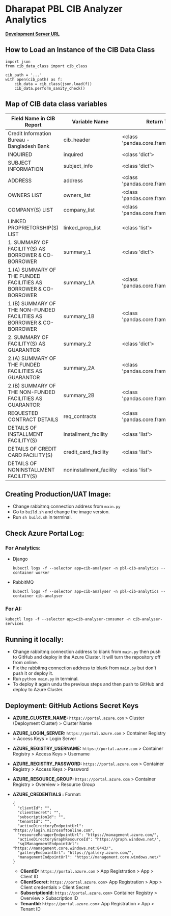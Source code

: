 # Dharapat PBL CIB Analyzer Analytics

**[Development Server URL](https://dharapat-cib-prime-bank.web.app/login)**

## How to Load an Instance of the CIB Data Class

```
import json
from cib_data_class import cib_class

cib_path = '...'
with open(cib_path) as f:
	cib_data = cib_class(json.load(f))
	cib_data.perform_sanity_check()
```

## Map of CIB data class variables

| Field Name in CIB Report                                             | Variable Name           | Return Type                           |
| -------------------------------------------------------------------- | ----------------------- | ------------------------------------- |
| Credit Information Bureau - Bangladesh Bank                          | cib_header              | <class 'pandas.core.frame.DataFrame'> |
| INQUIRED                                                             | inquired                | <class 'dict'>                        |
| SUBJECT INFORMATION                                                  | subject_info            | <class 'dict'>                        |
| ADDRESS                                                              | address                 | <class 'pandas.core.frame.DataFrame'> |
| OWNERS LIST                                                          | owners_list             | <class 'pandas.core.frame.DataFrame'> |
| COMPANY(S) LIST                                                      | company_list            | <class 'pandas.core.frame.DataFrame'> |
| LINKED PROPRIETORSHIP(S) LIST                                        | linked_prop_list        | <class 'list'>                        |
| 1. SUMMARY OF FACILITY(S) AS BORROWER & CO-BORROWER                  | summary_1               | <class 'dict'>                        |
| 1.(A) SUMMARY OF THE FUNDED FACILITIES AS BORROWER & CO-BORROWER     | summary_1A              | <class 'pandas.core.frame.DataFrame'> |
| 1.(B) SUMMARY OF THE NON-FUNDED FACILITIES AS BORROWER & CO-BORROWER | summary_1B              | <class 'pandas.core.frame.DataFrame'> |
| 2. SUMMARY OF FACILITY(S) AS GUARANTOR                               | summary_2               | <class 'dict'>                        |
| 2.(A) SUMMARY OF THE FUNDED FACILITIES AS GUARANTOR                  | summary_2A              | <class 'pandas.core.frame.DataFrame'> |
| 2.(B) SUMMARY OF THE NON-FUNDED FACILITIES AS GUARANTOR              | summary_2B              | <class 'pandas.core.frame.DataFrame'> |
| REQUESTED CONTRACT DETAILS                                           | req_contracts           | <class 'pandas.core.frame.DataFrame'> |
| DETAILS OF INSTALLMENT FACILITY(S)                                   | installment_facility    | <class 'list'>                        |
| DETAILS OF CREDIT CARD FACILITY(S)                                   | credit_card_facility    | <class 'list'>                        |
| DETAILS OF NONINSTALLMENT FACILITY(S)                                | noninstallment_facility | <class 'list'>                        |

## Creating Production/UAT Image:

* Change rabbitmq connection address from `main.py`
* Go to `build.sh` and change the image version.
* Run `sh build.sh` in terminal.

## Check Azure Portal Log:

### **For Analytics:**

* Django
  ```
  kubectl logs -f --selector app=cib-analyser -n pbl-cib-analytics --container worker

  ```
* RabbitMQ
  ```
  kubectl logs -f --selector app=cib-analyser -n pbl-cib-analytics --container cib-analyser
  ```

### **For AI:**

```
kubectl logs -f --selector app=cib-analyser-consumer -n cib-analyser-services
```

## Running it locally:

* Change rabbitmq connection address to blank from `main.py` then push to GitHub and deploy in the Azure Cluster. It will turn the repository off from online.
* Fix the rabbitmq connection address to blank from `main.py` but don't push it or deploy it.
* Run `python main.py` in terminal.
* To deploy it again undu the previous steps and then push to GitHub and deploy to Azure Cluster.

## Deployment: GitHub Actions Secret Keys

* **AZURE_CLUSTER_NAME:** `https://portal.azure.com` > Cluster (Deployment Cluster) > Cluster Name
* **AZURE_LOGIN_SERVER:** `https://portal.azure.com` > Container Registry > Access Keys > Login Server
* **AZURE_REGISTRY_USERNAME:** `https://portal.azure.com` > Container Registry > Access Keys > Username
* **AZURE_REGISTRY_PASSWORD:** `https://portal.azure.com` > Container Registry > Access Keys > Password
* **AZURE_RESOURCE_GROUP:** `https://portal.azure.com` > Container Registry > Overview > Resource Group
* **AZURE_CREDENTIALS :**
  Format:

  ```{
  {
  	"clientId": "",
  	"clientSecret": "",
  	"subscriptionId": "",
  	"tenantId": "",
  	"activeDirectoryEndpointUrl": "https://login.microsoftonline.com",
  	"resourceManagerEndpointUrl": "https://management.azure.com/",
  	"activeDirectoryGraphResourceId": "https://graph.windows.net/",
  	"sqlManagementEndpointUrl": "https://management.core.windows.net:8443/",
  	"galleryEndpointUrl": "https://gallery.azure.com/",
  	"managementEndpointUrl": "https://management.core.windows.net/"
  }
  ```
  * **ClientID:** `https://portal.azure.com` > App Registration > App > Client ID
  * **ClientSecret:** `https://portal.azure.com`> App Registration > App > Client credentials > Client Secret
  * **SubscriptionId:** `https://portal.azure.com`> Container Registry > Overview > Subscription ID
  * **TenantId:** `https://portal.azure.com`> App Registration > App > Tenant ID
